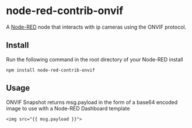 # node-red-contrib-onvif

A <a href="http://nodered.org" target="_blank">Node-RED</a> node that interacts with ip cameras using the ONVIF protocol.

## Install

Run the following command in the root directory of your Node-RED install

    npm install node-red-contrib-onvif

## Usage

ONVIF Snapshot returns msg.payload in the form of a base64 encoded image to use with a Node-RED Dashboard template

    <img src="{{ msg.payload }}">
